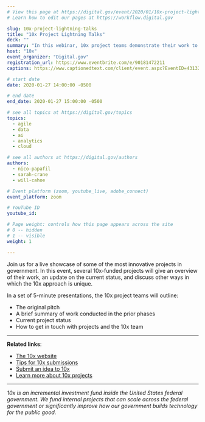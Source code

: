 ```yaml
---
# View this page at https://digital.gov/event/2020/01/10x-project-lightning-talks
# Learn how to edit our pages at https://workflow.digital.gov

slug: 10x-project-lightning-talks
title: "10x Project Lightning Talks"
deck: ""
summary: "In this webinar, 10x project teams demonstrate their work to date and provide brief overviews of each project. Topics range from federating data to agile budgeting to machine learning, and our hope is that these talks will inspire others to submit ideas to 10x."
host: "10x"
event_organizer: "Digital.gov"
registration_url: https://www.eventbrite.com/e/90181472211
captions: https://www.captionedtext.com/client/event.aspx?EventID=4313207&CustomerID=321

# start date
date: 2020-01-27 14:00:00 -0500

# end date
end_date: 2020-01-27 15:00:00 -0500

# see all topics at https://digital.gov/topics
topics: 
  - agile
  - data
  - ai
  - analytics
  - cloud

# see all authors at https://digital.gov/authors
authors: 
  - nico-papafil
  - sarah-crane
  - will-cahoe

# Event platform (zoom, youtube_live, adobe_connect)
event_platform: zoom

# YouTube ID
youtube_id: 

# Page weight: controls how this page appears across the site
# 0 -- hidden
# 1 -- visible
weight: 1

---
```


Join us for a live showcase of some of the most innovative projects in government. In this event, several 10x-funded projects will give an overview of their work, an update on the current status, and discuss other ways in which the 10x approach is unique.

In a set of 5-minute presentations, the 10x project teams will outline:

 - The original pitch
 - A brief summary of work conducted in the prior phases
 - Current project status
 - How to get in touch with projects and the 10x team
 
 ---
 
**Related links**:

 - [The 10x website](https://10x.gsa.gov/)
 - [Tips for 10x submissions](https://10x.gsa.gov/send-us-an-idea/)
 - [Submit an idea to 10x](https://feedback.gsa.gov/jfe/form/SV_1Im8dTPnjnV3HpP)
 - [Learn more about 10x projects](https://10x.gsa.gov/projects/)
 
 ---
 
_10x is an incremental investment fund inside the United States federal government. We fund internal projects that can scale across the federal government or significantly improve how our government builds technology for the public good._ 
